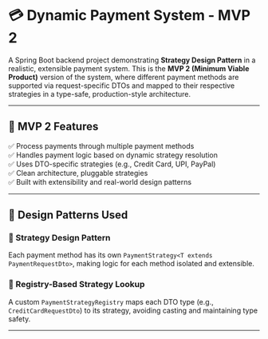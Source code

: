 # 💳 Dynamic Payment System - MVP 2

A Spring Boot backend project demonstrating **Strategy Design Pattern** in a realistic, extensible payment system. This is the **MVP 2 (Minimum Viable Product)** version of the system, where different payment methods are supported via request-specific DTOs and mapped to their respective strategies in a type-safe, production-style architecture.

---

## 🚀 MVP 2 Features

✅ Process payments through multiple payment methods  
✅ Handles payment logic based on dynamic strategy resolution  
✅ Uses DTO-specific strategies (e.g., Credit Card, UPI, PayPal)  
✅ Clean architecture, pluggable strategies  
✅ Built with extensibility and real-world design patterns

---

## 🧠 Design Patterns Used

### 🧩 Strategy Design Pattern
Each payment method has its own `PaymentStrategy<T extends PaymentRequestDto>`, making logic for each method isolated and extensible.

### 🧰 Registry-Based Strategy Lookup
A custom `PaymentStrategyRegistry` maps each DTO type (e.g., `CreditCardRequestDto`) to its strategy, avoiding casting and maintaining type safety.

---

